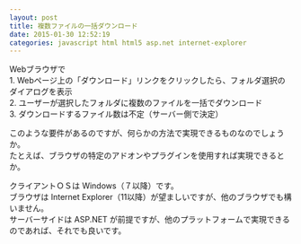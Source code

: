 ```yaml
---
layout: post
title: 複数ファイルの一括ダウンロード
date: 2015-01-30 12:52:19
categories: javascript html html5 asp.net internet-explorer
---
```

<p>Webブラウザで<br>
1. Webページ上の「ダウンロード」リンクをクリックしたら、フォルダ選択のダイアログを表示<br>
2. ユーザーが選択したフォルダに複数のファイルを一括でダウンロード<br>
3. ダウンロードするファイル数は不定（サーバー側で決定）</p>

<p>このような要件があるのですが、何らかの方法で実現できるものなのでしょうか。<br>
たとえば、ブラウザの特定のアドオンやプラグインを使用すれば実現できるとか。</p>

<p>クライアントＯＳは Windows（７以降）です。<br>
ブラウザは Internet Explorer（11以降）が望ましいですが、他のブラウザでも構いません。<br>
サーバーサイドは ASP.NET が前提ですが、他のプラットフォームで実現できるのであれば、それでも良いです。</p>

